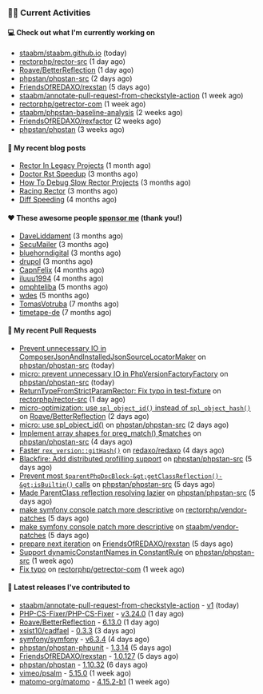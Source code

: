 ### 👨‍💻 Current Activities


#### 💻 Check out what I'm currently working on

- [staabm/staabm.github.io](https://github.com/staabm/staabm.github.io) (today)
- [rectorphp/rector-src](https://github.com/rectorphp/rector-src) (1 day ago)
- [Roave/BetterReflection](https://github.com/Roave/BetterReflection) (1 day ago)
- [phpstan/phpstan-src](https://github.com/phpstan/phpstan-src) (2 days ago)
- [FriendsOfREDAXO/rexstan](https://github.com/FriendsOfREDAXO/rexstan) (5 days ago)
- [staabm/annotate-pull-request-from-checkstyle-action](https://github.com/staabm/annotate-pull-request-from-checkstyle-action) (1 week ago)
- [rectorphp/getrector-com](https://github.com/rectorphp/getrector-com) (1 week ago)
- [staabm/phpstan-baseline-analysis](https://github.com/staabm/phpstan-baseline-analysis) (2 weeks ago)
- [FriendsOfREDAXO/rexfactor](https://github.com/FriendsOfREDAXO/rexfactor) (2 weeks ago)
- [phpstan/phpstan](https://github.com/phpstan/phpstan) (3 weeks ago)


#### 📜 My recent blog posts

- [Rector In Legacy Projects](https://staabm.github.io/2023/07/23/rector-in-legacy-projects.html) (1 month ago)
- [Doctor Rst Speedup](https://staabm.github.io/2023/05/18/doctor-rst-speedup.html) (3 months ago)
- [How To Debug Slow Rector Projects](https://staabm.github.io/2023/05/10/how-to-debug-slow-rector-projects.html) (3 months ago)
- [Racing Rector](https://staabm.github.io/2023/05/06/racing-rector.html) (3 months ago)
- [Diff Speeding](https://staabm.github.io/2023/05/01/diff-speeding.html) (4 months ago)


#### ❤️ These awesome people [sponsor me](https://github.com/sponsors/staabm) (thank you!)

- [DaveLiddament](https://github.com/DaveLiddament) (3 months ago)
- [SecuMailer](https://github.com/SecuMailer) (3 months ago)
- [bluehorndigital](https://github.com/bluehorndigital) (3 months ago)
- [drupol](https://github.com/drupol) (3 months ago)
- [CapnFelix](https://github.com/CapnFelix) (4 months ago)
- [iluuu1994](https://github.com/iluuu1994) (4 months ago)
- [omphteliba](https://github.com/omphteliba) (5 months ago)
- [wdes](https://github.com/wdes) (5 months ago)
- [TomasVotruba](https://github.com/TomasVotruba) (7 months ago)
- [timetape-de](https://github.com/timetape-de) (7 months ago)


#### 🔨 My recent Pull Requests

- [Prevent unnecessary IO in ComposerJsonAndInstalledJsonSourceLocatorMaker](https://github.com/phpstan/phpstan-src/pull/2596) on [phpstan/phpstan-src](https://github.com/phpstan/phpstan-src) (today)
- [micro: prevent unnecessary IO in PhpVersionFactoryFactory](https://github.com/phpstan/phpstan-src/pull/2594) on [phpstan/phpstan-src](https://github.com/phpstan/phpstan-src) (today)
- [ReturnTypeFromStrictParamRector: Fix typo in test-fixture](https://github.com/rectorphp/rector-src/pull/4879) on [rectorphp/rector-src](https://github.com/rectorphp/rector-src) (1 day ago)
- [micro-optimization: use `spl_object_id()` instead of `spl_object_hash()`](https://github.com/Roave/BetterReflection/pull/1364) on [Roave/BetterReflection](https://github.com/Roave/BetterReflection) (2 days ago)
- [micro: use spl_object_id()](https://github.com/phpstan/phpstan-src/pull/2592) on [phpstan/phpstan-src](https://github.com/phpstan/phpstan-src) (2 days ago)
- [Implement array shapes for preg_match() $matches](https://github.com/phpstan/phpstan-src/pull/2589) on [phpstan/phpstan-src](https://github.com/phpstan/phpstan-src) (4 days ago)
- [Faster `rex_version::gitHash()`](https://github.com/redaxo/redaxo/pull/5778) on [redaxo/redaxo](https://github.com/redaxo/redaxo) (4 days ago)
- [Blackfire: Add distributed profilling support](https://github.com/phpstan/phpstan-src/pull/2586) on [phpstan/phpstan-src](https://github.com/phpstan/phpstan-src) (5 days ago)
- [Prevent most `$parentPhpDocBlock-&gt;getClassReflection()-&gt;isBuiltin()` calls](https://github.com/phpstan/phpstan-src/pull/2585) on [phpstan/phpstan-src](https://github.com/phpstan/phpstan-src) (5 days ago)
- [Made ParentClass reflection resolving lazier](https://github.com/phpstan/phpstan-src/pull/2584) on [phpstan/phpstan-src](https://github.com/phpstan/phpstan-src) (5 days ago)
- [make symfony console patch more descriptive](https://github.com/rectorphp/vendor-patches/pull/3) on [rectorphp/vendor-patches](https://github.com/rectorphp/vendor-patches) (5 days ago)
- [make symfony console patch more descriptive](https://github.com/staabm/vendor-patches/pull/1) on [staabm/vendor-patches](https://github.com/staabm/vendor-patches) (5 days ago)
- [prepare next iteration](https://github.com/FriendsOfREDAXO/rexstan/pull/566) on [FriendsOfREDAXO/rexstan](https://github.com/FriendsOfREDAXO/rexstan) (5 days ago)
- [Support dynamicConstantNames in ConstantRule](https://github.com/phpstan/phpstan-src/pull/2581) on [phpstan/phpstan-src](https://github.com/phpstan/phpstan-src) (1 week ago)
- [Fix typo](https://github.com/rectorphp/getrector-com/pull/1590) on [rectorphp/getrector-com](https://github.com/rectorphp/getrector-com) (1 week ago)


#### 🔭 Latest releases I've contributed to

- [staabm/annotate-pull-request-from-checkstyle-action](https://github.com/staabm/annotate-pull-request-from-checkstyle-action) - [v1](https://github.com/staabm/annotate-pull-request-from-checkstyle-action/releases/tag/v1) (today)
- [PHP-CS-Fixer/PHP-CS-Fixer](https://github.com/PHP-CS-Fixer/PHP-CS-Fixer) - [v3.24.0](https://github.com/PHP-CS-Fixer/PHP-CS-Fixer/releases/tag/v3.24.0) (1 day ago)
- [Roave/BetterReflection](https://github.com/Roave/BetterReflection) - [6.13.0](https://github.com/Roave/BetterReflection/releases/tag/6.13.0) (1 day ago)
- [xsist10/cadfael](https://github.com/xsist10/cadfael) - [0.3.3](https://github.com/xsist10/cadfael/releases/tag/0.3.3) (3 days ago)
- [symfony/symfony](https://github.com/symfony/symfony) - [v6.3.4](https://github.com/symfony/symfony/releases/tag/v6.3.4) (4 days ago)
- [phpstan/phpstan-phpunit](https://github.com/phpstan/phpstan-phpunit) - [1.3.14](https://github.com/phpstan/phpstan-phpunit/releases/tag/1.3.14) (5 days ago)
- [FriendsOfREDAXO/rexstan](https://github.com/FriendsOfREDAXO/rexstan) - [1.0.127](https://github.com/FriendsOfREDAXO/rexstan/releases/tag/1.0.127) (5 days ago)
- [phpstan/phpstan](https://github.com/phpstan/phpstan) - [1.10.32](https://github.com/phpstan/phpstan/releases/tag/1.10.32) (6 days ago)
- [vimeo/psalm](https://github.com/vimeo/psalm) - [5.15.0](https://github.com/vimeo/psalm/releases/tag/5.15.0) (1 week ago)
- [matomo-org/matomo](https://github.com/matomo-org/matomo) - [4.15.2-b1](https://github.com/matomo-org/matomo/releases/tag/4.15.2-b1) (1 week ago)
